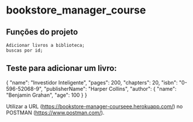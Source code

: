 # bookstore_manager_course
## Funções do projeto
    Adicionar livros a biblioteca;
    buscas por id;

## Teste para adicionar um livro:
  { "name": "Investidor Inteligente", 
    "pages": 200, 
    "chapters": 20, 
    "isbn": "0-596-52068-9", 
    "publisherName": "Harper Collins", 
    "author": { 
    "name": "Benjamin Grahan", 
    "age": 100 
    }
  }
  
  Utilizar a URL (https://bookstore-manager-courseee.herokuapp.com/) no POSTMAN (https://www.postman.com/).
